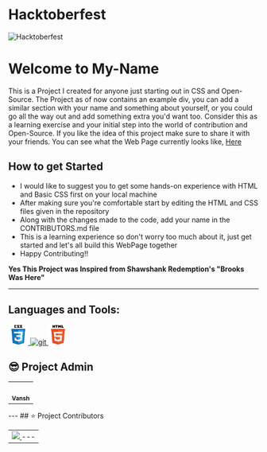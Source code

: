 # Hacktoberfest

<img
  src="hacktoberfest.ico"
  alt="Hacktoberfest"
  title="Hacktoberfest"
  style="display: inline-block; margin: 0 auto;  max-width: 150px">

# Welcome to My-Name
This is a Project I created for anyone just starting out in CSS and Open-Source. The Project as of now contains an example div, you can add a similar section with your name and something about yourself, or you could go all the way out and add something extra you'd want too. Consider this as a learning exercise and your initial step into the world of contribution and Open-Source. If you like the idea of this project make sure to share it with your friends. You can see what the Web Page currently looks like, [Here](https://vansh-goel.github.io/My-Name/)

## How to get Started
- I would like to suggest you to get some hands-on experience with HTML and Basic CSS first on your local machine
- After making sure you're comfortable start by editing the HTML and CSS files given in the repository 
- Along with the changes made to the code, add your name in the CONTRIBUTORS.md file
- This is a learning experience so don't worry too much about it, just get started and let's all build this WebPage together
- Happy Contributing!!

**Yes This Project was Inspired from Shawshank Redemption's "Brooks Was Here"**

---
## Languages and Tools:
<p align="left"> <a href="https://www.w3schools.com/css/" target="_blank" rel="noreferrer"> <img src="https://raw.githubusercontent.com/devicons/devicon/master/icons/css3/css3-original-wordmark.svg" alt="css3" width="40" height="40"/> </a> <a href="https://git-scm.com/" target="_blank" rel="noreferrer"> <img src="https://www.vectorlogo.zone/logos/git-scm/git-scm-icon.svg" alt="git" width="40" height="40"/> </a> <a href="https://www.w3.org/html/" target="_blank" rel="noreferrer"> <img src="https://raw.githubusercontent.com/devicons/devicon/master/icons/html5/html5-original-wordmark.svg" alt="html5" width="40" height="40"/> </a> </p>


## 😎 Project Admin

<table>
  <tr>
<td align="center"><a href="https://github.com/vansh-goel"><img src="https://avatars.githubusercontent.com/u/62180044?v=4" width="100px;" alt=""/><br /><sub><b>Vansh</b></sub></a></td>
  </tr>
</table>
---
## ⭐ Project Contributors
<table align="center">
<tr>
<td>
<a href="https://github.com/vansh-goel/My-Name/graphs/contributors" align="center">
  <img src="https://contrib.rocks/image?repo=vansh-goel/My-Name" /> 
</a>
---
